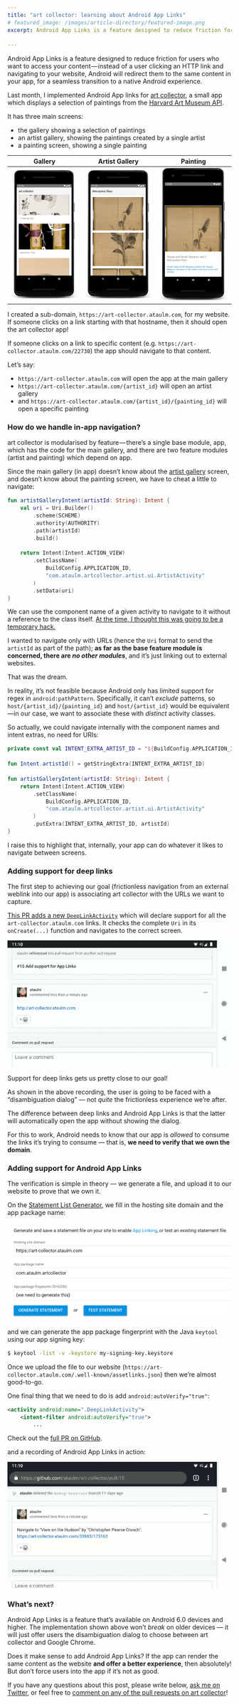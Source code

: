 ```yaml
---
title: "art collector: learning about Android App Links"
# featured_image: /images/article-directory/featured-image.png
excerpt: Android App Links is a feature designed to reduce friction for users who want to access your content — instead of a user clicking an HTTP link and navigating to your website, Android will redirect them to the same content in your app, for a seamless transition to a native Android experience.

---
```


Android App Links is a feature designed to reduce friction for users who want to access your content — instead of a user clicking an HTTP link and navigating to your website, Android will redirect them to the same content in your app, for a seamless transition to a native Android experience.

Last month, I implemented Android App links for [art collector](https://github.com/ataulm/art-collector/), a small app which displays a selection of paintings from the [Harvard Art Museum API](https://github.com/harvardartmuseums/api-docs).

It has three main screens:

- the gallery showing a selection of paintings
- an artist gallery, showing the paintings created by a single artist
- a painting screen, showing a single painting

Gallery | Artist Gallery | Painting
---|---|---
![gallery showing mixed collection of paintings](/images/app-links/gallery.png) | ![artist gallery showing paintings by Maruyama Ōkyo](/images/app-links/artist-gallery.png) | ![painting by Maruyama Ōkyo](/images/app-links/painting.png)

I created a sub-domain, `https://art-collector.ataulm.com`, for my website. If someone clicks on a link starting with that hostname, then it should open the art collector app!

If someone clicks on a link to specific content (e.g. `https://art-collector.ataulm.com/22730`) the app should navigate to that content.

Let’s say:

- `https://art-collector.ataulm.com` will open the app at the main gallery
- `https://art-collector.ataulm.com/{artist_id}` will open an artist gallery
- and `https://art-collector.ataulm.com/{artist_id}/{painting_id}` will open a specific painting

### How do we handle in-app navigation?

art collector is modularised by feature — there’s a single base module, app, which has the code for the main gallery, and there are two feature modules (artist and painting) which depend on app.

Since the main gallery (in app) doesn’t know about the [artist gallery](https://github.com/ataulm/art-collector/pull/8/files) screen, and doesn’t know about the painting screen, we have to cheat a little to navigate:

```kotlin
fun artistGalleryIntent(artistId: String): Intent {
    val uri = Uri.Builder()
        .scheme(SCHEME)
        .authority(AUTHORITY)
        .path(artistId)
        .build()

    return Intent(Intent.ACTION_VIEW)
        .setClassName(
            BuildConfig.APPLICATION_ID,
            "com.ataulm.artcollector.artist.ui.ArtistActivity"
        )
        .setData(uri)
}
```

We can use the component name of a given activity to navigate to it without a reference to the class itself. [At the time, I thought this was going to be a temporary hack.](https://github.com/ataulm/art-collector/pull/8/files#r232445112)

I wanted to navigate only with URLs (hence the `Uri` format to send the `artistId` as part of the path); **as far as the base feature module is concerned, there are _no other modules_**, and it’s just linking out to external websites.

That was the dream.

In reality, it’s not feasible because Android only has limited support for regex in `android:pathPattern`. Specifically, it can’t _exclude_ patterns, so `host/{artist_id}/{painting_id}` and `host/{artist_id}` would be equivalent—in our case, we want to associate these with _distinct_ activity classes.

So actually, we could navigate internally with the component names and intent extras, no need for URIs:

```kotlin
private const val INTENT_EXTRA_ARTIST_ID = "${BuildConfig.APPLICATION_ID}.ARTIST_ID"

fun Intent.artistId() = getStringExtra(INTENT_EXTRA_ARTIST_ID)

fun artistGalleryIntent(artistId: String): Intent {
    return Intent(Intent.ACTION_VIEW)
        .setClassName(
            BuildConfig.APPLICATION_ID,
            "com.ataulm.artcollector.artist.ui.ArtistActivity"
        )
        .putExtra(INTENT_EXTRA_ARTIST_ID, artistId)
}
```

I raise this to highlight that, internally, your app can do whatever it likes to navigate between screens.

### Adding support for deep links

The first step to achieving our goal (frictionless navigation from an external weblink into our app) is associating art collector with the URLs we want to capture.

[This PR adds a new `DeepLinkActivity`](https://github.com/ataulm/art-collector/pull/12/files) which will declare support for all the `art-collector.ataulm.com` links. It checks the complete `Uri` in its `onCreate(...)` function and navigates to the correct screen.

![screen recording showing a click on an art collector web link followed by a disambiguation dialog asking whether to open the link in art collector or Google Chrome](/images/app-links/disambiguation.gif)

Support for deep links gets us pretty close to our goal!

As shown in the above recording, the user is going to be faced with a “disambiguation dialog” — not _quite_ the frictionless experience we’re after.

The difference between deep links and Android App Links is that the latter will automatically open the app without showing the dialog.

For this to work, Android needs to know that our app is _allowed_ to consume the links it’s trying to consume — that is, **we need to verify that we own the domain**.

### Adding support for Android App Links

The verification is simple in theory — we generate a file, and upload it to our website to prove that we own it.

On the [Statement List Generator](https://developers.google.com/digital-asset-links/tools/generator), we fill in the hosting site domain and the app package name:

![screenshot of the statement list generator](/images/app-links/statement-list-generator.png)

and we can generate the app package fingerprint with the Java `keytool` using our app signing key:

```bash
$ keytool -list -v -keystore my-signing-key.keystore
```

Once we upload the file to our website (`https://art-collector.ataulm.com/.well-known/assetlinks.json`) then we’re almost good-to-go.

One final thing that we need to do is add `android:autoVerify="true"`:

```xml
<activity android:name=".DeepLinkActivity">
    <intent-filter android:autoVerify="true">
        ...
```

Check out the [full PR on GitHub](https://github.com/ataulm/art-collector/pull/15).

and a recording of Android App Links in action:

![recording of click on art-collector.ataulm.com link to open “View on the Hudson” in the app](/images/app-links/success.gif)

### What’s next?
Android App Links is a feature that’s available on Android 6.0 devices and higher. The implementation shown above won’t _break_ on older devices — it will just offer users the disambiguation dialog to choose between art collector and Google Chrome.

Does it make sense to add Android App Links? If the app can render the same content as the website **and offer a better experience**, then absolutely! But don’t force users into the app if it’s not as good.

If you have any questions about this post, please write below, [ask me on Twitter](https://twitter.com/ataulm), or feel free to [comment on any of the pull requests on art collector](https://github.com/ataulm/art-collector)!